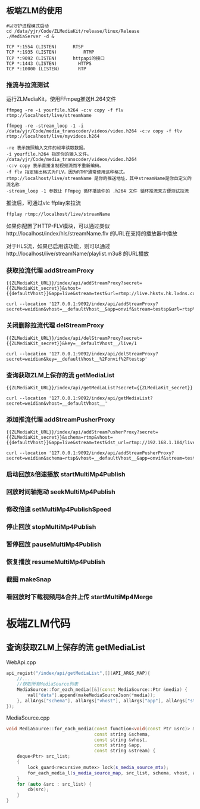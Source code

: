 
## 板端ZLM的使用
```
#以守护进程模式启动
cd /data/yjr/Code/ZLMediaKit/release/linux/Release
./MediaServer -d &
```
```
TCP *:1554 (LISTEN)      RTSP
TCP *:1935 (LISTEN) 		 RTMP
TCP *:9092 (LISTEN)      httpapi的接口
TCP *:1443 (LISTEN) 	   HTTPS
TCP *:10000 (LISTEN)	   RTP
```
### 推流与拉流测试
运行ZLMediaKit，使用FFmpeg推送H.264文件
```
ffmpeg -re -i yourfile.h264 -c:v copy -f flv rtmp://localhost/live/streamName

ffmpeg -re -stream_loop -1 -i /data/yjr/Code/media_transcoder/videos/video.h264 -c:v copy -f flv rtmp://localhost/live/myvideos.h264

-re 表示按照输入文件的帧率读取数据。
-i yourfile.h264 指定你的输入文件。 /data/yjr/Code/media_transcoder/videos/video.h264
-c:v copy 表示直接复制视频流而不重新编码。
-f flv 指定输出格式为FLV，因为RTMP通常使用这种格式。
rtmp://localhost/live/streamName 是你的推送地址，其中streamName是你自定义的流名称
-stream_loop -1 参数让 FFmpeg 循环播放你的 .h264 文件 循环推流来方便测试拉流
```
推流后，可通过vlc ffplay来拉流
```
ffplay rtmp://localhost/live/streamName
```
如果你配置了HTTP-FLV模块，可以通过类似 http://localhost/index/hls/streamName.flv 的URL在支持的播放器中播放

对于HLS流，如果已启用该功能，则可以通过 http://localhost/live/streamName/playlist.m3u8 的URL播放

### 获取拉流代理 addStreamProxy
```
{{ZLMediaKit_URL}}/index/api/addStreamProxy?secret={{ZLMediaKit_secret}}&vhost={{defaultVhost}}&app=live&stream=test&url=rtmp://live.hkstv.hk.lxdns.com/live/hks2

curl --location '127.0.0.1:9092/index/api/addStreamProxy?secret=weidian&vhost=__defaultVhost__&app=onvif&stream=testsp&url=rtsp%3A%2F%2F172.24.12.19%3A1554%2Fonvif%2Ftestrtsp&enable_mp4=0&enable_audio=1&enable_fmp4=1' 
```
### 关闭删除拉流代理 delStreamProxy
```
{{ZLMediaKit_URL}}/index/api/delStreamProxy?secret={{ZLMediaKit_secret}}&key=__defaultVhost__/live/1

curl --location '127.0.0.1:9092/index/api/delStreamProxy?secret=weidian&key=__defaultVhost__%2Fonvif%2Ftestsp' 
```
### 查询获取ZLM上保存的流 getMediaList
```
{{ZLMediaKit_URL}}/index/api/getMediaList?secret={{ZLMediaKit_secret}}

curl --location '127.0.0.1:9092/index/api/getMediaList?secret=weidian&vhost=__defaultVhost__'  
```
### 添加推流代理 addStreamPusherProxy
```
{{ZLMediaKit_URL}}/index/api/addStreamPusherProxy?secret={{ZLMediaKit_secret}}&schema=rtmp&vhost={{defaultVhost}}&app=live&stream=test&dst_url=rtmp://192.168.1.104/live/push

curl --location '127.0.0.1:9092/index/api/addStreamPusherProxy?secret=weidian&schema=rtsp&vhost=__defaultVhost__&app=onvif&stream=testsp&dst_url=rtsp%3A%2F%2F172.24.12.19%3A1554%2Fonvif%2Ftestup'
```
### 启动回放&倍速播放 startMultiMp4Publish 
### 回放时间轴拖动 seekMultiMp4Publish
### 修改倍速 setMultiMp4PublishSpeed 
### 停止回放 stopMultiMp4Publish 
### 暂停回放 pauseMultiMp4Publish
### 恢复播放 resumeMultiMp4Publish
### 截图 makeSnap
### 看回放时下载视频用&合并上传 startMultiMp4Merge

# 板端ZLM代码
## 查询获取ZLM上保存的流 getMediaList
WebApi.cpp
```c++
api_regist("/index/api/getMediaList",[](API_ARGS_MAP){
    //....
    //获取所有MediaSource列表
    MediaSource::for_each_media([&](const MediaSource::Ptr &media) {
        val["data"].append(makeMediaSourceJson(*media));
    }, allArgs["schema"], allArgs["vhost"], allArgs["app"], allArgs["stream"]);
});
```
MediaSource.cpp
```c++
void MediaSource::for_each_media(const function<void(const Ptr &src)> &cb,
                                 const string &schema,
                                 const string &vhost,
                                 const string &app,
                                 const string &stream) {
    deque<Ptr> src_list;
    {
        lock_guard<recursive_mutex> lock(s_media_source_mtx);
        for_each_media_l(s_media_source_map, src_list, schema, vhost, app, stream);
    }
    for (auto &src : src_list) {
        cb(src);
    }
}
```
